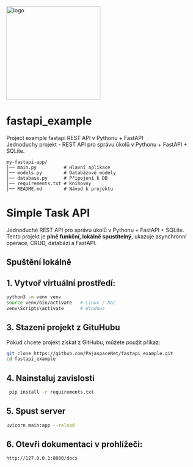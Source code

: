 


<img width="246" height="244" alt="logo" src="https://github.com/user-attachments/assets/7e2d6812-059d-42ab-9e48-1efa2bf735c9" />



# fastapi_example

Project example fastapi  REST API v Pythonu + FastAPI <br>
Jednoduchy projekt -  REST API pro správu úkolů v Pythonu + FastAPI + SQLite.

```
my-fastapi-app/
│── main.py          # Hlavní aplikace
│── models.py        # Databázové modely
│── database.py      # Připojení k DB
│── requirements.txt # Knihovny
│── README.md        # Návod k projektu
```

# Simple Task API

Jednoduché REST API pro správu úkolů v Pythonu + FastAPI + SQLite.
Tento projekt je **plně funkční, lokálně spustitelný**, ukazuje asynchronní operace, CRUD, databázi a FastAPI.  

## Spuštění lokálně

## 1. Vytvoř virtuální prostředí:
```bash
python3 -m venv venv
source venv/bin/activate   # Linux / Mac
venv\Scripts\activate      # Windows
```

## 3. Stazeni projekt z GituHubu 

Pokud chcete projekt získat z GitHubu, můžete použít příkaz:

```bash
git clone https://github.com/PajaspaceNet/fastapi_example.git
cd fastapi_example
```

## 4. Nainstaluj zavislosti
```bash
 pip install -r requirements.txt
```
## 5. Spust server
```bash
uvicorn main:app --reload
```

## 6. Otevři dokumentaci v prohlížeči:
```bash
http://127.0.0.1:8000/docs
```
